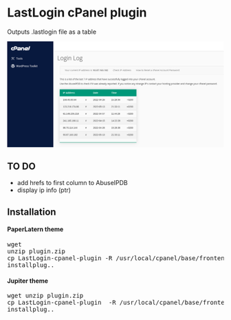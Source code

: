 # LastLogin cPanel plugin
Outputs .lastlogin file as a table

<img src="https://raw.githubusercontent.com/stefanpejcic/LastLogin-cpanel-plugin/main/assets/img/screenshoot.png"></img>

## TO DO

- add hrefs to first column to AbuseIPDB
- display ip info (ptr) 


## Installation

#### PaperLatern theme

<pre>
wget
unzip plugin.zip
cp LastLogin-cpanel-plugin -R /usr/local/cpanel/base/frontend/paper_lantern
installplug..
</pre>

</hr>

#### Jupiter theme

<pre>
wget unzip plugin.zip
cp LastLogin-cpanel-plugin  -R /usr/local/cpanel/base/frontend/paper_lantern
installplug..
</pre>



